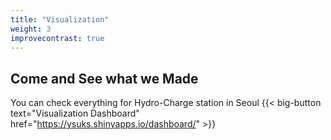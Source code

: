 ```yaml
---
title: "Visualization"
weight: 3
improvecontrast: true
---
```


## Come and See what we Made

You can check everything for Hydro-Charge station in Seoul 
{{< big-button text="Visualization Dashboard" href="https://ysuks.shinyapps.io/dashboard/" >}}
